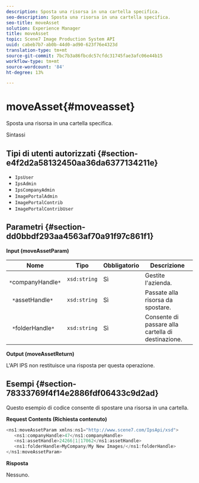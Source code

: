 ```yaml
---
description: Sposta una risorsa in una cartella specifica.
seo-description: Sposta una risorsa in una cartella specifica.
seo-title: moveAsset
solution: Experience Manager
title: moveAsset
topic: Scene7 Image Production System API
uuid: cabeb7b7-ab0b-44d0-ad90-623f76e4323d
translation-type: tm+mt
source-git-commit: 7bc7b3a86fbcdc57cfdc31745fae3afc06e44b15
workflow-type: tm+mt
source-wordcount: '84'
ht-degree: 13%

---
```



# moveAsset{#moveasset}

Sposta una risorsa in una cartella specifica.

Sintassi

## Tipi di utenti autorizzati {#section-e4f2d2a58132450aa36da6377134211e}

* `IpsUser`
* `IpsAdmin`
* `IpsCompanyAdmin`
* `ImagePortalAdmin`
* `ImagePortalContrib`
* `ImagePortalContribUser`

## Parametri {#section-dd0bbdf293aa4563af70a91f97c861f1}

**Input (moveAssetParam)**

| Nome | Tipo | Obbligatorio | Descrizione |
|---|---|---|---|
| ` *`companyHandle`*` | `xsd:string` | Sì | Gestite l&#39;azienda. |
| ` *`assetHandle`*` | `xsd:string` | Sì | Passate alla risorsa da spostare. |
| ` *`folderHandle`*` | `xsd:string` | Sì | Consente di passare alla cartella di destinazione. |

**Output (moveAssetReturn)**

L&#39;API IPS non restituisce una risposta per questa operazione.

## Esempi {#section-78333769f4f14e2886fdf06433c9d2ad}

Questo esempio di codice consente di spostare una risorsa in una cartella.

**Request Contents (Richiesta contenuto)**

```java
<ns1:moveAssetParam xmlns:ns1="http://www.scene7.com/IpsApi/xsd">
   <ns1:companyHandle>47</ns1:companyHandle>
   <ns1:assetHandle>24266|1|17062</ns1:assetHandle>
   <ns1:folderHandle>MyCompany/My New Images/</ns1:folderHandle>
</ns1:moveAssetParam>
```

**Risposta**

Nessuno.
